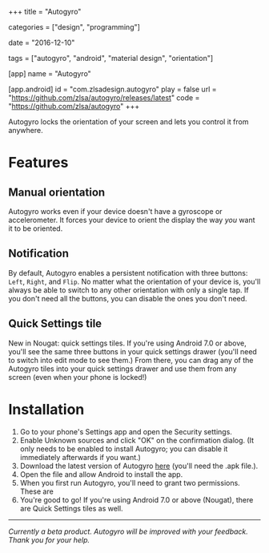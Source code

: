 +++
title = "Autogyro"

categories = ["design", "programming"]

date = "2016-12-10"

tags = ["autogyro", "android", "material design", "orientation"]

[app]
name = "Autogyro"

[app.android]
id = "com.zlsadesign.autogyro"
play = false
url = "https://github.com/zlsa/autogyro/releases/latest"
code = "https://github.com/zlsa/autogyro"
+++

Autogyro locks the orientation of your screen and lets you control it
from anywhere.

<!--more-->

# Features

## Manual orientation

Autogyro works even if your device doesn't have a gyroscope or
accelerometer. It forces your device to orient the display the way
_you_ want it to be oriented.

## Notification

By default, Autogyro enables a persistent notification with three
buttons: `Left`, `Right`, and `Flip`. No matter what the orientation
of your device is, you'll always be able to switch to any other
orientation with only a single tap. If you don't need all the buttons,
you can disable the ones you don't need.

## Quick Settings tile

New in Nougat: quick settings tiles. If you're using Android 7.0 or
above, you'll see the same three buttons in your quick settings drawer
(you'll need to switch into edit mode to see them.) From there, you
can drag any of the Autogyro tiles into your quick settings drawer and
use them from any screen (even when your phone is locked!)

# Installation

1. Go to your phone's Settings app and open the Security settings.
2. Enable Unknown sources and click "OK" on the confirmation
   dialog. (It only needs to be enabled to install Autogyro; you can
   disable it immediately afterwards if you want.)
3. Download the latest version of Autogyro
   [here](https://github.com/zlsa/autogyro/releases/latest) (you'll
   need the .apk file.).
4. Open the file and allow Android to install the app.
5. When you first run Autogyro, you'll need to grant two
   permissions. These are
6. You're good to go! If you're using Android 7.0 or above (Nougat),
   there are Quick Settings tiles as well.


---

*Currently a beta product. Autogyro will be improved with your feedback. Thank you for your help.*
